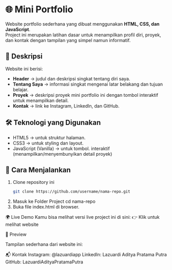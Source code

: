# 🌐 Mini Portfolio

Website portfolio sederhana yang dibuat menggunakan **HTML, CSS, dan JavaScript**.  
Project ini merupakan latihan dasar untuk menampilkan profil diri, proyek, dan kontak dengan tampilan yang simpel namun informatif.  

## 📖 Deskripsi
Website ini berisi:
- **Header** → judul dan deskripsi singkat tentang diri saya.  
- **Tentang Saya** → informasi singkat mengenai latar belakang dan tujuan belajar.  
- **Proyek** → deskripsi proyek mini portfolio ini dengan tombol interaktif untuk menampilkan detail.  
- **Kontak** → link ke Instagram, LinkedIn, dan GitHub.  

## 🛠️ Teknologi yang Digunakan
- HTML5 → untuk struktur halaman.  
- CSS3 → untuk styling dan layout.
- JavaScript (Vanilla) → untuk tombol. interaktif (menampilkan/menyembunyikan detail proyek)  

## 🚀 Cara Menjalankan
1. Clone repository ini  
   ```bash
   git clone https://github.com/username/nama-repo.git
2. Masuk ke Folder Project
   cd nama-repo
3. Buka file index.html di browser.

🌍 Live Demo
Kamu bisa melihat versi live project ini di sini:
👉 Klik untuk melihat website

📸 Preview

Tampilan sederhana dari website ini:

📬 Kontak
Instagram: @lazuardiapp
LinkedIn: Lazuardi Aditya Pratama Putra
GitHub: LazuardiAdityaPratamaPutra
